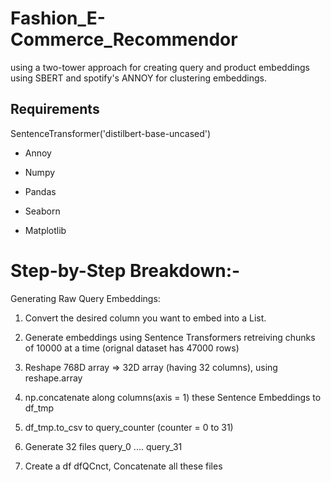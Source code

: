 # Fashion_E-Commerce_Recommendor
using a two-tower approach for creating query and product embeddings using SBERT and spotify's ANNOY for clustering embeddings.


## Requirements

SentenceTransformer('distilbert-base-uncased')

* Annoy

* Numpy 

* Pandas

* Seaborn

* Matplotlib

  

# Step-by-Step Breakdown:-

Generating Raw Query Embeddings:

1. Convert the desired column you want to embed into a List.

2. Generate embeddings using Sentence Transformers
    retreiving chunks of 10000 at a time (orignal dataset has 47000 rows)

3. Reshape 768D array => 32D array (having 32 columns),
    using reshape.array

4. np.concatenate along columns(axis = 1) these Sentence Embeddings to df_tmp

5. df_tmp.to_csv to query_counter (counter = 0 to 31)

6. Generate 32 files query_0 .... query_31

7. Create a df dfQCnct, Concatenate all these files
